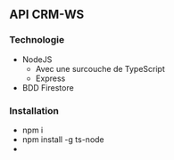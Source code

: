 
## API CRM-WS

### Technologie 

- NodeJS
    - Avec une surcouche de TypeScript
    - Express
- BDD Firestore

### Installation 

- npm i
- npm install -g ts-node
- 